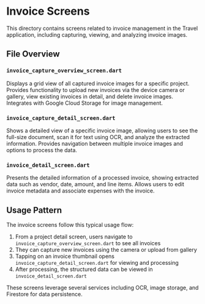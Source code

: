 # Invoice Screens

This directory contains screens related to invoice management in the Travel application, including capturing, viewing, and analyzing invoice images.

## File Overview

### `invoice_capture_overview_screen.dart`
Displays a grid view of all captured invoice images for a specific project. Provides functionality to upload new invoices via the device camera or gallery, view existing invoices in detail, and delete invoice images. Integrates with Google Cloud Storage for image management.

### `invoice_capture_detail_screen.dart`
Shows a detailed view of a specific invoice image, allowing users to see the full-size document, scan it for text using OCR, and analyze the extracted information. Provides navigation between multiple invoice images and options to process the data.

### `invoice_detail_screen.dart`
Presents the detailed information of a processed invoice, showing extracted data such as vendor, date, amount, and line items. Allows users to edit invoice metadata and associate expenses with the invoice.

## Usage Pattern

The invoice screens follow this typical usage flow:

1. From a project detail screen, users navigate to `invoice_capture_overview_screen.dart` to see all invoices
2. They can capture new invoices using the camera or upload from gallery
3. Tapping on an invoice thumbnail opens `invoice_capture_detail_screen.dart` for viewing and processing
4. After processing, the structured data can be viewed in `invoice_detail_screen.dart`

These screens leverage several services including OCR, image storage, and Firestore for data persistence. 